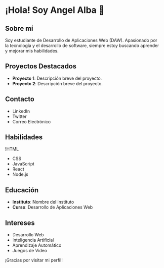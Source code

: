 # ¡Hola! Soy Angel Alba 👋

## Sobre mí
Soy estudiante de Desarrollo de Aplicaciones Web (DAW). Apasionado por la tecnología y el desarrollo de software, siempre estoy buscando aprender y mejorar mis habilidades.

## Proyectos Destacados
- **Proyecto 1**: Descripción breve del proyecto.
- **Proyecto 2**: Descripción breve del proyecto.

## Contacto
- LinkedIn
- Twitter
- Correo Electrónico

## Habilidades
!HTML
- CSS
- JavaScript
- React
- Node.js

## Educación
- **Instituto**: Nombre del instituto
- **Curso**: Desarrollo de Aplicaciones Web

## Intereses
- Desarrollo Web
- Inteligencia Artificial
- Aprendizaje Automático
- Juegos de Video

¡Gracias por visitar mi perfil!
